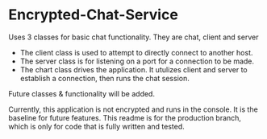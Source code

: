 # Encrypted-Chat-Service
Uses 3 classes for basic chat functionality. They are chat, client and server
* The client class is used to attempt to directly connect to another host.
* The server class is for listening on a port for a connection to be made.
* The chart class drives the application. It utulizes client and server to establish a connection, then runs the chat session.

Future classes & functionality will be added.  
  
Currently, this application is not encrypted and runs in the console. It is the baseline for future features. This readme is for the production branch, which is only for code that is fully written and tested.